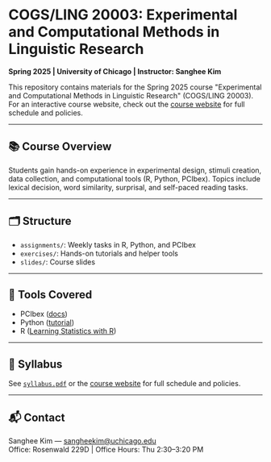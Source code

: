 # COGS/LING 20003: Experimental and Computational Methods in Linguistic Research
**Spring 2025 | University of Chicago | Instructor: Sanghee Kim**

This repository contains materials for the Spring 2025 course "Experimental and Computational Methods in Linguistic Research" (COGS/LING 20003). For an interactive course website, check out the [course website](https://tinyurl.com/exp-comp-methods-ling-research) for full schedule and policies.

---

## 📚 Course Overview

Students gain hands-on experience in experimental design, stimuli creation, data collection, and computational tools (R, Python, PCIbex). Topics include lexical decision, word similarity, surprisal, and self-paced reading tasks.

---

## 🗂 Structure

- `assignments/`: Weekly tasks in R, Python, and PCIbex
- `exercises/`: Hands-on tutorials and helper tools
- `slides/`: Course slides

---

## 🔧 Tools Covered
- PCIbex ([docs](https://doc.pcibex.net))
- Python ([tutorial](https://docs.python.org/3/tutorial/))
- R ([Learning Statistics with R](https://learningstatisticswithr.com/lsr-0.6.pdf))

---

## 📄 Syllabus

See [`syllabus.pdf`](./syllabus.pdf) or the [course website](https://tinyurl.com/exp-comp-methods-ling-research) for full schedule and policies.

---

## 📬 Contact
Sanghee Kim — sangheekim@uchicago.edu  
Office: Rosenwald 229D | Office Hours: Thu 2:30–3:20 PM
